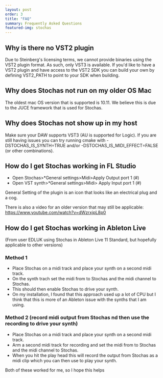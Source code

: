 ```yaml
---
layout: post
order: 3
title: "FAQ"
summary: Frequently Asked Questions
featured-img: stochas
---
```


## Why is there no VST2 plugin
Due to Steinberg's licensing terms, we cannot provide binaries using the VST2 plugin format. As such, only VST3 is available. If you'd like to have a VST2 plugin and have access to the VST2 SDK you can build your own by defining VST2_PATH to point to your SDK when building.

## Why does Stochas not run on my older OS Mac
The oldest mac OS version that is supported is 10.11. We believe this is due to the JUCE framework that is used for Stochas.

## Why does Stochas not show up in my host
Make sure your DAW supports VST3 (AU is supported for Logic). If you are still having issues you can try running cmake with -DSTOCHAS_IS_SYNTH=TRUE and/or -DSTOCHAS_IS_MIDI_EFFECT=FALSE (or other combinations). 

## How do I get Stochas working in FL Studio

- Open Stochas>*General settings>Midi>Apply Output port 1 (#)
- Open VST synth>*General settings>Midi> Apply Input port 1 (#)

General Setting of the plugin is an icon that looks like an electrical plug and a cog.

There is also a video for an older version that may still be applicable: https://www.youtube.com/watch?v=dWzrxjpL8p0

## How do I get Stochas working in Ableton Live
(From user EDLUK using Stochas in Ableton Live 11 Standard, but hopefully applicable to other versions) 

### Method 1
- Place Stochas on a midi track and place your synth on a second midi track.
- On the synth trach set the midi from to Stochas and the midi channel to Stochas.
- This should then enable Stochas to drive your synth.
- On my installation, I found that this approach used up a lot of CPU but I think that this is more of an Ableton issue with the synths that I am using.

### Method 2 (record midi output from Stochas nd then use the recording to drive your synth)
- Place Stochas on a midi track and place your synth on a second midi track.
- Arm a second midi track for recording and set the midi from to Stochas and the midi channel to Stochas.
- When you hit the play head this will record the output from Stochas as a midi clip which you can then use to play your synth.

Both of these worked for me, so I hope this helps